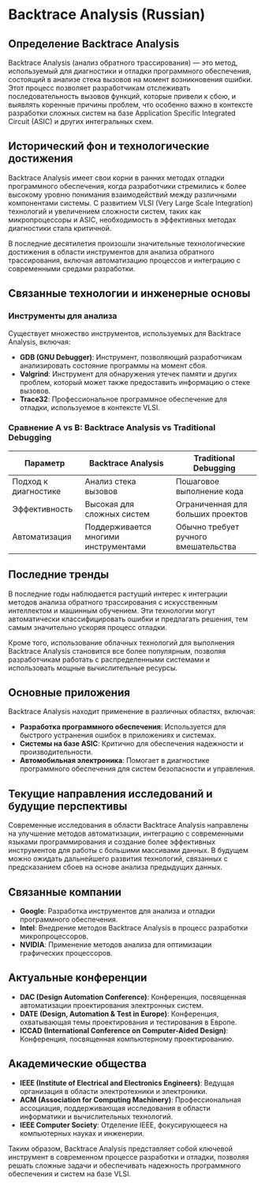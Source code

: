 # Backtrace Analysis (Russian)

## Определение Backtrace Analysis

Backtrace Analysis (анализ обратного трассирования) — это метод, используемый для диагностики и отладки программного обеспечения, состоящий в анализе стека вызовов на момент возникновения ошибки. Этот процесс позволяет разработчикам отслеживать последовательность вызовов функций, которые привели к сбою, и выявлять коренные причины проблем, что особенно важно в контексте разработки сложных систем на базе Application Specific Integrated Circuit (ASIC) и других интегральных схем.

## Исторический фон и технологические достижения

Backtrace Analysis имеет свои корни в ранних методах отладки программного обеспечения, когда разработчики стремились к более высокому уровню понимания взаимодействий между различными компонентами системы. С развитием VLSI (Very Large Scale Integration) технологий и увеличением сложности систем, таких как микропроцессоры и ASIC, необходимость в эффективных методах диагностики стала критичной. 

В последние десятилетия произошли значительные технологические достижения в области инструментов для анализа обратного трассирования, включая автоматизацию процессов и интеграцию с современными средами разработки.

## Связанные технологии и инженерные основы

### Инструменты для анализа

Существует множество инструментов, используемых для Backtrace Analysis, включая:

- **GDB (GNU Debugger)**: Инструмент, позволяющий разработчикам анализировать состояние программы на момент сбоя.
- **Valgrind**: Инструмент для обнаружения утечек памяти и других проблем, который может также предоставить информацию о стеке вызовов.
- **Trace32**: Профессиональное программное обеспечение для отладки, используемое в контексте VLSI.

### Сравнение A vs B: Backtrace Analysis vs Traditional Debugging

| Параметр | Backtrace Analysis | Traditional Debugging |
|----------|--------------------|-----------------------|
| Подход к диагностике | Анализ стека вызовов | Пошаговое выполнение кода |
| Эффективность | Высокая для сложных систем | Ограниченная для больших проектов |
| Автоматизация | Поддерживается многими инструментами | Обычно требует ручного вмешательства |

## Последние тренды

В последние годы наблюдается растущий интерес к интеграции методов анализа обратного трассирования с искусственным интеллектом и машинным обучением. Эти технологии могут автоматически классифицировать ошибки и предлагать решения, тем самым значительно ускоряя процесс отладки.

Кроме того, использование облачных технологий для выполнения Backtrace Analysis становится все более популярным, позволяя разработчикам работать с распределенными системами и использовать мощные вычислительные ресурсы.

## Основные приложения

Backtrace Analysis находит применение в различных областях, включая:

- **Разработка программного обеспечения**: Используется для быстрого устранения ошибок в приложениях и системах.
- **Системы на базе ASIC**: Критично для обеспечения надежности и производительности.
- **Автомобильная электроника**: Помогает в диагностике программного обеспечения для систем безопасности и управления.

## Текущие направления исследований и будущие перспективы

Современные исследования в области Backtrace Analysis направлены на улучшение методов автоматизации, интеграцию с современными языками программирования и создание более эффективных инструментов для работы с большими массивами данных. В будущем можно ожидать дальнейшего развития технологий, связанных с предсказанием сбоев на основе анализа предыдущих данных.

## Связанные компании

- **Google**: Разработка инструментов для анализа и отладки программного обеспечения.
- **Intel**: Внедрение методов Backtrace Analysis в процесс разработки микропроцессоров.
- **NVIDIA**: Применение методов анализа для оптимизации графических процессоров.

## Актуальные конференции

- **DAC (Design Automation Conference)**: Конференция, посвященная автоматизации проектирования электронных систем.
- **DATE (Design, Automation & Test in Europe)**: Конференция, охватывающая темы проектирования и тестирования в Европе.
- **ICCAD (International Conference on Computer-Aided Design)**: Конференция, посвященная компьютерному проектированию.

## Академические общества

- **IEEE (Institute of Electrical and Electronics Engineers)**: Ведущая организация в области электротехники и электроники.
- **ACM (Association for Computing Machinery)**: Профессиональная ассоциация, поддерживающая исследования в области информатики и вычислительных технологий.
- **IEEE Computer Society**: Отделение IEEE, фокусирующееся на компьютерных науках и инженерии.

Таким образом, Backtrace Analysis представляет собой ключевой инструмент в современном процессе разработки и отладки, позволяя решать сложные задачи и обеспечивать надежность программного обеспечения и систем на базе VLSI.